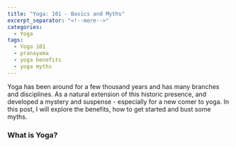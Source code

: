 ```yaml
---
title: "Yoga: 101 - Basics and Myths"
excerpt_separator: "<!--more-->"
categories:
  - Yoga
tags:
  - Yoga 101
  - pranayama
  - yoga benefits
  - yoga myths
---
```


Yoga has been around for a few thousand years and has many branches and disciplines. As a natural extension of this historic presence, and developed a mystery and suspense - especially for a new comer to yoga. In this post, I will explore the benefits, how to get started and bust some myths. 

<!--more-->
### What is Yoga?
